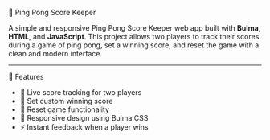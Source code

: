🏓 Ping Pong Score Keeper

A simple and responsive Ping Pong Score Keeper web app built with **Bulma**, **HTML**, and **JavaScript**. This project allows two players to track their scores during a game of ping pong, set a winning score, and reset the game with a clean and modern interface.

---

 🌟 Features

- 🧮 Live score tracking for two players
- 🎯 Set custom winning score
- 🔁 Reset game functionality
- 📱 Responsive design using Bulma CSS
- ⚡ Instant feedback when a player wins


